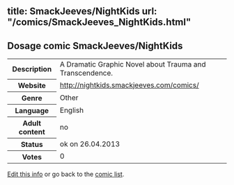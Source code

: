 title: SmackJeeves/NightKids
url: "/comics/SmackJeeves_NightKids.html"
---
Dosage comic SmackJeeves/NightKids
-----------------------------------------

<p id="msg"></p>
<script type="text/javascript">
if (window.location.search === '?edit_info_mail=sent_ok') {
  var elem = document.getElementById("msg");
  elem.innerHTML = 'Edited information sucessfully sent.';
  elem.className = 'ok';
}
</script>
<table class="comicinfo">
<tr>
<th>Description</th><td>A Dramatic Graphic Novel about Trauma and Transcendence.</td>
</tr>
<tr>
<th>Website</th><td><a href="http://nightkids.smackjeeves.com/comics/">http://nightkids.smackjeeves.com/comics/</a></td>
</tr>
<tr>
<th>Genre</th><td>Other</td>
</tr>
<tr>
<th>Language</th><td>English</td>
</tr>
<tr>
<th>Adult content</th><td>no</td>
</tr>
<tr>
<th>Status</th><td>ok on 26.04.2013</td>
</tr>
<tr>
<th>Votes</th><td>0</td>
</tr>
</table>

[Edit this info](SmackJeeves_NightKids_edit.html) or go back to the [comic list](../comic-index.html).
